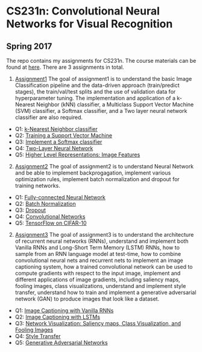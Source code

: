 # CS231n: Convolutional Neural Networks for Visual Recognition       
     
## Spring 2017

The repo contains my assignments for CS231n. The course materials can be found at [here](http://cs231n.stanford.edu/). There are 3 assignments in total.
   
1. [Assignment1](http://cs231n.github.io/assignments2017/assignment1/)
The goal of assignment1 is to understand the basic Image Classification pipeline and the data-driven approach (train/predict stages), the train/val/test splits and the use of validation data for hyperparameter tuning. The implementation and application of a k-Nearest Neighbor (kNN) classifier, a Multiclass Support Vector Machine (SVM) classifier, a Softmax classifier, and a Two layer neural network classifier are also required.

- Q1: [k-Nearest Neighbor classifier](https://github.com/SarahQiong/CS231n_2017/blob/master/assignment1/knn.ipynb)
- Q2: [Training a Support Vector Machine](https://github.com/SarahQiong/CS231n_2017/blob/master/assignment1/svm.ipynb) 
- Q3: [Implement a Softmax classifier](https://github.com/SarahQiong/CS231n_2017/blob/master/assignment1/softmax.ipynb)
- Q4: [Two-Layer Neural Network](https://github.com/SarahQiong/CS231n_2017/blob/master/assignment1/two_layer_net.ipynb)
- Q5: [Higher Level Representations: Image Features](https://github.com/SarahQiong/CS231n_2017/blob/master/assignment1/features.ipynb)


2. [Assignment2](http://cs231n.github.io/assignments2017/assignment2/)
The goal of assignment2 is to understand Neural Network and be able to implement backprogagation, implement various optimization rules, implement batch normalization and dropout for training networks.

- Q1: [Fully-connected Neural Network](https://github.com/SarahQiong/CS231n_2017/blob/master/assignment2/FullyConnectedNets.ipynb)
- Q2: [Batch Normalization](https://github.com/SarahQiong/CS231n_2017/blob/master/assignment2/BatchNormalization.ipynb)
- Q3: [Dropout](https://github.com/SarahQiong/CS231n_2017/blob/master/assignment2/Dropout.ipynb)
- Q4: [Convolutional Networks](https://github.com/SarahQiong/CS231n_2017/blob/master/assignment2/ConvolutionalNetworks.ipynb)
- Q5: [TensorFlow on CIFAR-10](https://github.com/SarahQiong/CS231n_2017/blob/master/assignment2/TensorFlow.ipynb)


2. [Assignment3](http://cs231n.github.io/assignments2017/assignment3/)
The goal of assignment3 is to understand the architecture of recurrent neural networks (RNNs), understand and implement both Vanilla RNNs and Long-Short Term Memory (LSTM) RNNs, how to sample from an RNN language model at test-time, how to combine convolutional neural nets and recurrent nets to implement an image captioning system, how a trained convolutional network can be used to compute gradients with respect to the input image, implement and different applications of image gradients, including saliency maps, fooling images, class visualizations, understand and implement style transfer, understand how to train and implement a generative adversarial network (GAN) to produce images that look like a dataset.

- Q1: [Image Captioning with Vanilla RNNs](https://github.com/SarahQiong/CS231n_2017/blob/master/assignment3/RNN_Captioning.ipynb) 
- Q2: [Image Captioning with LSTMs](https://github.com/SarahQiong/CS231n_2017/blob/master/assignment3/LSTM_Captioning.ipynb) 
- Q3: [Network Visualization: Saliency maps, Class Visualization, and Fooling Images](https://github.com/SarahQiong/CS231n_2017/blob/master/assignment3/NetworkVisualization-TensorFlow.ipynb) 
- Q4: [Style Transfer](https://github.com/SarahQiong/CS231n_2017/blob/master/assignment3/StyleTransfer-TensorFlow.ipynb)
- Q5: [Generative Adversarial Networks](https://github.com/SarahQiong/CS231n_2017/blob/master/assignment3/GANs-TensorFlow.ipynb)
